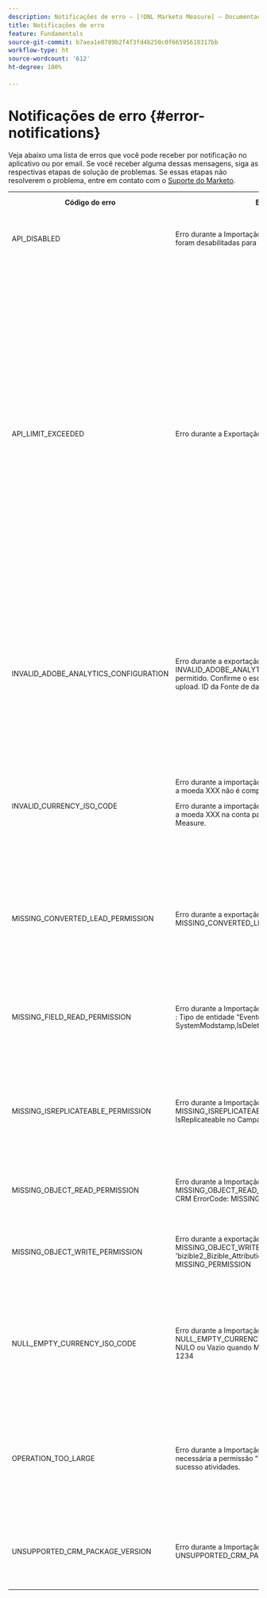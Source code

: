 ```yaml
---
description: Notificações de erro – [!DNL Marketo Measure] – Documentação do produto
title: Notificações de erro
feature: Fundamentals
source-git-commit: b7aea1e0789b2f4f3fd4b250c0f66595618317bb
workflow-type: ht
source-wordcount: '612'
ht-degree: 100%

---
```


# Notificações de erro {#error-notifications}

Veja abaixo uma lista de erros que você pode receber por notificação no aplicativo ou por email. Se você receber alguma dessas mensagens, siga as respectivas etapas de solução de problemas. Se essas etapas não resolverem o problema, entre em contato com o [Suporte do Marketo](https://nation.marketo.com/t5/support/ct-p/Support).

<table>
  <tbody>
    <tr>
      <th style="width:31%">Código do erro</th>
      <th style="width:23%">Exemplo de notificação</th>
      <th style="width:23%">Descrição</th>
      <th style="width:23%">Etapas da solução de problemas</th>
    </tr>
    <tr>
      <td>API_DISABLED</td>
      <td>Erro durante a Importação do CRM: API_DISABLED: as chamadas de API foram desabilitadas para este usuário</td>
      <td>A permissão da API foi desativada para o usuário do Marketo Measure.</td>
      <td>Consulte a seguinte documentação do Salesforce em <a href="https://help.salesforce.com/s/articleView?id=sf.branded_apps_commun_api_permset.htm&amp;type=5">como habilitar o acesso à API</a>.</td>
    </tr>
    <tr>
      <td>API_LIMIT_EXCEEDED</td>
      <td>Erro durante a Exportação do CRM: PI_LIMIT_EXCEEDED</td>
      <td>O limite da API do CRM foi excedido (24 horas).</td>
      <td>Consulte a seguinte documentação do seu CRM para obter assistência no ajuste das alocações de crédito da API:</p>
          <ul>
            <li><a href="https://learn.microsoft.com/en-us/dynamics365/fin-ops-core/dev-itpro/data-entities/service-protection-monitoring">Dynamics</a>
            </li>
            <li><a href="https://developer.salesforce.com/docs/atlas.en-us.salesforce_app_limits_cheatsheet.meta/salesforce_app_limits_cheatsheet/salesforce_app_limits_platform_api.htm">Salesforce</a>
            </li>
          </ul>
          <p>Você também pode ajustar os créditos de CRM que o Marketo Measure usa seguindo as etapas abaixo:</p>
          <ul>
            <li>Navegue até <b>Configurações</b> &gt; <b>CRM</b> &gt; <b>Geral</b></li>
            <li>Atualizar o limite diário da API do CRM<br/>
              <ul>
                <li><b>Observação: o padrão é 100.000</b></li>
              </ul>
            </li>
          </ul>
          <p>
           <img src="assets/error-notifications-1.png">
          </p>
      </td>
    </tr>
    <tr>
      <td>INVALID_ADOBE_ANALYTICS_CONFIGURATION</td>
      <td>Erro durante a exportação do Adobe Analytics: INVALID_ADOBE_ANALYTICS_CONFIGURATION : Erro: upload não permitido. Confirme o esquema da fonte de dados antes de fazer o upload. ID da Fonte de dados: 1234</td>
      <td>A integração do Adobe Analytics não está configurada corretamente.</td>
      <td>Consulte os seguintes artigos de ajuda para garantir a configuração correta:
        <ul>
          <li>
            <a href="/help/marketo-measure-and-adobe/marketo-measure-integrations-with-adobe-analytics.md">Integrações do Marketo Measure com o Adobe Analytics</a>
          </li>
          <li>
            <a href="https://experienceleague.adobe.com/docs/core-services/interface/services/customer-attributes/t-crs-usecase.html?lang=pt-BR">Crie uma fonte de atributos do cliente e faça o upload do arquivo de dados</a>
          </li>
        </ul>
      </td>
    </tr>
    <tr>
      <td>INVALID_CURRENCY_ISO_CODE</td>
      <td>Erro durante a importação do Anúncio: INVALID_CURRENCY_ISO_CODE: a moeda XXX não é compatível com o Marketo Measure.
      <p>
      Erro durante a importação do Anúncio: INVALID_CURRENCY_ISO_CODE : a moeda XXX na conta para 1234 não é compatível com o Marketo Measure.</td>
      <td>Uma moeda incompatível foi encontrada.</td>
      <td>No sistema de origem indicado na notificação (anúncio, CRM, Marketo), verifique se a moeda associada ao registro é compatível válida. As moedas compatíveis são derivadas dos padrões de moeda ISO.</td>
    </tr>
    <tr>
      <td>MISSING_CONVERTED_LEAD_PERMISSION</td>
      <td>Erro durante a exportação do CRM: MISSING_CONVERTED_LEAD_PERMISSION</td>
      <td>O Marketo Measure não tem a permissão Exibir/Editar leads convertidos</td>
      <td>Consulte o seguinte documento da Experience League para obter assistência com a ativação dessa permissão em seu CRM<br/>
          <a href="/help/marketo-measure-salesforce-reporting/additional-functionality/enabling-the-permission-to-edit-converted-leads.md">Ativação da permissão para Editar leads convertidos</a></td>
    </tr>
    <tr>
      <td>MISSING_FIELD_READ_PERMISSION</td>
      <td>Erro durante a Importação do CRM: MISSING_FIELD_READ_PERMISSION : Tipo de entidade “Evento”: INVALID_FIELD:<br/>
    SystemModstamp,IsDeleted,WhoId,bizible2__Bizible_Touchpoint_Date__c</td>
      <td>O Marketo Measure não tem permissões de leitura em um campo obrigatório.</td>
      <td>Consulte os seguintes artigos de ajuda para obter orientação sobre as permissões exigidas pelo Marketo Measure:
        <ul>
          <li><a href="/help/marketo-measure-and-dynamics/getting-started-with-marketo-measure-and-dynamics/marketo-measure-dynamics-schema.md">Dynamics</a>
          </li>
          <li><a href="/help/configuration-and-setup/marketo-measure-and-salesforce/how-marketo-measure-and-salesforce-interact.md">Salesforce</a>
          </li>
        </ul>
      </td>
    </tr>
    <tr>
      <td>MISSING_ISREPLICATEABLE_PERMISSION</td>
      <td>Erro durante a Importação do CRM: MISSING_ISREPLICATEABLE_PERMISSION : Falta a permissão IsReplicateable no Campaign</td>
      <td>Essa permissão é necessária em objetos do Salesforce para mantermos o Marketo Measure e o Salesforce sincronizados.</td>
      <td>Entre em contato com o suporte do Salesforce para obter assistência na configuração da permissão replicável em objetos.</td>
    </tr>
    <tr>
      <td>MISSING_OBJECT_READ_PERMISSION</td>
      <td>Erro durante a Importação do CRM: MISSING_OBJECT_READ_PERMISSION : Tipo de entidade Campaign': CRM ErrorCode: MISSING_PERMISSION</td>
      <td>O Marketo Measure não tem permissões de leitura para um objeto obrigatório.</td>
      <td rowspan="2">Consulte os seguintes artigos de ajuda para obter orientação sobre as permissões exigidas pelo Marketo Measure:
          <ul>
            <li><a href="/help/marketo-measure-and-dynamics/getting-started-with-marketo-measure-and-dynamics/marketo-measure-dynamics-schema.md">Dynamics</a>
            </li>
            <li><a href="/help/configuration-and-setup/marketo-measure-and-salesforce/how-marketo-measure-and-salesforce-interact.md">Salesforce</a>
            </li>
          </ul>
      </td>
    </tr>
    <tr>
      <td>MISSING_OBJECT_WRITE_PERMISSION</td>
      <td>Erro durante a exportação do CRM: MISSING_OBJECT_WRITE_PERMISSION : Tipo de entidade 'bizible2_Bizible_Attribution_Touchpoint': CRM ErrorCode: MISSING_PERMISSION</td>
      <td>O Marketo Measure não tem permissões de gravação em um objeto obrigatório.</td>
    </tr>
    <tr>
      <td>NULL_EMPTY_CURRENCY_ISO_CODE</td>
      <td>
        <p>
          Erro durante a Importação do CRM: NULL_EMPTY_CURRENCY_ISO_CODE: o código ISO da moeda está NULO ou Vazio quando MultiCurrency está habilitado para RecordId 1234
      </td>
      <td>A moeda deve estar em um código de moeda ISO compatível.</td>
      <td>No sistema de origem indicado na notificação (anúncio, CRM, Marketo), verifique se a moeda associada ao registro é compatível válida. As moedas compatíveis são derivadas dos padrões de moeda ISO.</td>
    </tr>
    <tr>
      <td>OPERATION_TOO_LARGE</td>
      <td>Erro durante a Importação do CRM: OPERATION_TOO_LARGE : É necessária a permissão “Exibir todos os dados” para consultar com sucesso atividades.</td>
      <td>As configurações do CRM não estão permitindo que o Marketo Measure consulte um conjunto de dados grande o suficiente</td>
      <td>Conceda permissões de “Exibir todos os dados” do Marketo Measure no objeto designado.
      <p>
      Mais informações sobre a permissão “Exibir todos os dados” <a href="https://developer.salesforce.com/docs/atlas.en-us.securityImplGuide.meta/securityImplGuide/users_profiles_view_all_mod_all.htm">podem ser encontradas aqui</a>.</td>
    </tr>
    <tr>
      <td>UNSUPPORTED_CRM_PACKAGE_VERSION</td>
      <td>Erro durante a Importação do CRM: UNSUPPORTED_CRM_PACKAGE_VERSION : atualize o pacote do CRM</td>
      <td>Não há mais suporte para o pacote atual detectado.</td>
      <td>Atualize seu pacote para a versão mais recente:
        <ul>
          <li><a href="/help/configuration-and-setup/marketo-measure-and-salesforce/best-practices-for-marketo-measure-crm-package.md">Práticas recomendadas</a>
          </li>
          <li><a href="/help/marketo-measure-and-dynamics/getting-started-with-marketo-measure-and-dynamics/microsoft-dynamics-crm-installation-guide.md">Dynamics</a>
          </li>
          <li><a href="/help/configuration-and-setup/marketo-measure-and-salesforce/marketo-measure-salesforce-package-installation-and-set-up.md">Salesforce</a>
          </li>
        </ul>
      </td>
    </tr>
  </tbody>
</table>
